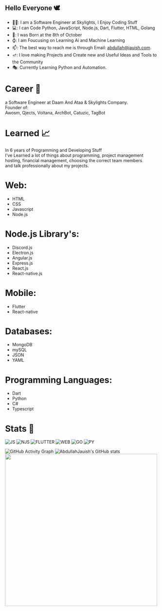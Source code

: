 ## Hello Everyone 🕊️

- 👨‍💻: I am a Software Engineer at Skylights, I Enjoy Coding Stuff
- 💻: I can Code Python, JavaScript, Node.js, Dart, Flutter, HTML, Golang 
- 🎂: I was Born at the 8th of October
- ⌚: I am Foucusing on Learning Ai and Machine Learning
- 📫: The best way to reach me is through Email: abdullah@jauish.com.
- 🪔: I love making Projects and Create new and Useful Ideas and Tools to the Community<br>
- 🎭: Currently Learning Python and Automation.

# Career 💾

a Software Engineer at Daam And Ataa & Skylights Company.<br>
Founder of:<br>
Awosm, Qjects, Voltana, ArchBot, Catuzic, TagBot


# Learned 📈
In 6 years of Programming and Developing Stuff<br>
I've Learned a lot of things about programming, project management<br>
hosting, financial management, choosing the correct team members<br>
and talk professionally about my projects.


# Web:  
  - HTML
  - CSS
  - Javascript
  - Node.js<br>
   # Node.js Library's:<br>
   - Discord.js<br>
   - Electron.js<br>
   - Angular.js<br>
   - Express.js<br>
   - React.js
   - React-native.js

# Mobile:
  - Flutter
  - React-native

# Databases:
  - MongoDB
  - mySQL
  - JSON
  - YAML

# Programming Languages:
  - Dart
  - Python
  - C#
  - Typescript


# Stats 🧾


<img alt="JS" src="https://img.shields.io/badge/Javascript-JS-yellow"/> <img alt="NJS" src="https://img.shields.io/badge/Node.js-Njs-brightgreen"/> <img alt="FLUTTER" src="https://img.shields.io/badge/Dart-Flutter-blue"/> <img alt="WEB" src="https://img.shields.io/badge/HTML-Web-important"/> <img alt="GO" src="https://img.shields.io/badge/GO-Golang-9cf"/> <img alt="PY" src="https://img.shields.io/badge/Python-Ai-blue"/>

![GitHub Activity Graph](https://activity-graph.herokuapp.com/graph?username=i2q&theme=github) 
![AbdullahJauish's GitHub stats](https://github-readme-stats.vercel.app/api?username=i2q&show_icons=true&theme=prussian)<img width=500 src="https://discord.c99.nl/widget/theme-4/805459936087244810.png"/>


